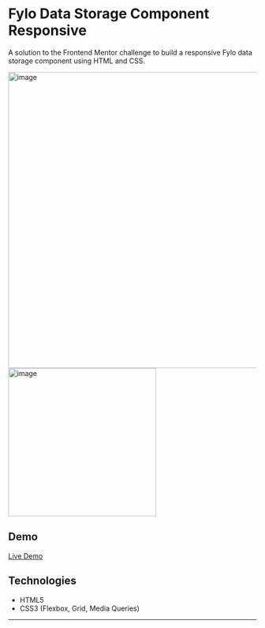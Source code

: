# Fylo Data Storage Component Responsive

A solution to the Frontend Mentor challenge to build a responsive Fylo data storage component using HTML and CSS.
<p float="left">
<img width="600" alt="image" src="https://github.com/user-attachments/assets/2ea658c9-0ff6-42da-a61e-31eb2c194595" width="200" />
<img width="300" alt="image" src="https://github.com/user-attachments/assets/5b6efb37-5c21-4a51-b3db-ca7069366265" />
</p> 


## Demo

[Live Demo](https://rdz-storage-component.netlify.app/)

## Technologies

- HTML5  
- CSS3 (Flexbox, Grid, Media Queries)  
---
